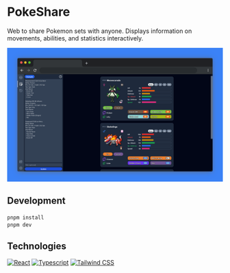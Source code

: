 # PokeShare

Web to share Pokemon sets with anyone. Displays information on movements, abilities, and statistics interactively.

![PokeShare screenshot](https://github.com/Xing97/poke-share/blob/main/public/img/og.png)

## Development

```sh
pnpm install
pnpm dev
```

## Technologies

[![React][react-badge]][react-url]
[![Typescript][typescript-badge]][typescript-url]
[![Tailwind CSS][tailwind-badge]][tailwind-url]

[react-url]: https://reactjs.org/
[typescript-url]: https://www.typescriptlang.org/
[tailwind-url]: https://tailwindcss.com/
[vite-url]: https://vitejs.dev/
[react-badge]: https://img.shields.io/badge/React-20232A?style=for-the-badge&logo=react&logoColor=61DAFB
[typescript-badge]: https://img.shields.io/badge/Typescript-007ACC?style=for-the-badge&logo=typescript&logoColor=white&color=blue
[tailwind-badge]: https://img.shields.io/badge/Tailwind-ffffff?style=for-the-badge&logo=tailwindcss&logoColor=38bdf8
